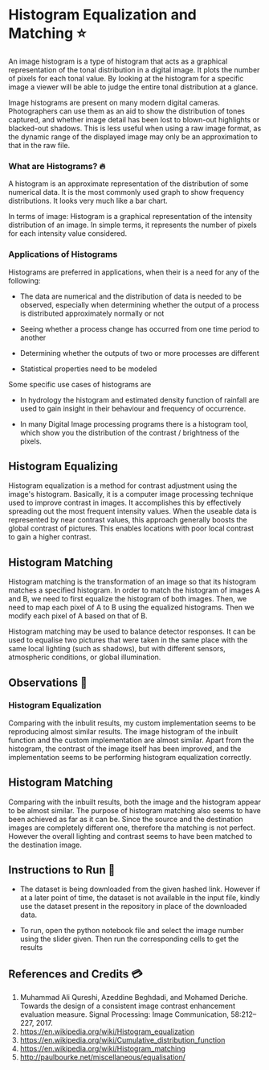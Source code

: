 # Histogram Equalization and Matching ⭐

An image histogram is a type of histogram that acts as a graphical representation of the tonal distribution in a digital image. It plots the number of pixels for each tonal value. By looking at the histogram for a specific image a viewer will be able to judge the entire tonal distribution at a glance.

Image histograms are present on many modern digital cameras. Photographers can use them as an aid to show the distribution of tones captured, and whether image detail has been lost to blown-out highlights or blacked-out shadows. This is less useful when using a raw image format, as the dynamic range of the displayed image may only be an approximation to that in the raw file.

### What are Histograms? 🔥

A histogram is an approximate representation of the distribution of some numerical data. It is the most commonly used graph to show frequency distributions. It looks very much like a bar chart. 

In terms of image: 
Histogram is a graphical representation of the intensity distribution of an image. In simple terms, it represents the number of pixels for each intensity value considered.

### Applications of Histograms

Histograms are preferred in applications, when their is a need for any of the following: 

-  The data are numerical and the distribution of data is needed to be observed, especially when determining whether the output of a process is distributed approximately normally or not

- Seeing whether a process change has occurred from one time period to another

- Determining whether the outputs of two or more processes are different

- Statistical properties need to be modeled

Some specific use cases of histograms are

- In hydrology the histogram and estimated density function of rainfall are used to gain insight in their behaviour and frequency of occurrence. 

- In many Digital Image processing programs there is a histogram tool, which show you the distribution of the contrast / brightness of the pixels. 

## Histogram Equalizing

Histogram equalization is a method for contrast adjustment using the image's histogram.
Basically, it is a computer image processing technique used to improve contrast in images. It accomplishes this by effectively spreading out the most frequent intensity values. When the useable data is represented by near contrast values, this approach generally boosts the global contrast of pictures. This enables locations with poor local contrast to gain a higher contrast.


## Histogram Matching 

Histogram matching is the transformation of an image so that its histogram matches a specified histogram. 
In order to match the histogram of images A and B, we need to first equalize the histogram of both images. Then, we need to map each pixel of A to B using the equalized histograms. Then we modify each pixel of A based on that of B.

Histogram matching may be used to balance detector responses. It can be used to equalise two pictures that were taken in the same place with the same local lighting (such as shadows), but with different sensors, atmospheric conditions, or global illumination.


## Observations :notebook:

### Histogram Equalization 
Comparing with the inbulit results, my custom implementation seems to be reproducing almost similar results.
The image histogram of the inbuilt function and the custom implementation are almost similar. Apart from the
histogram, the contrast of the image itself has been improved, and the implementation seems to be performing histogram equalization correctly.


## Histogram Matching 
Comparing with the inbuilt results, both the image and the histogram appear to be almost similar. The purpose of histogram matching also seems to have been achieved as far as it can be. Since the source and the destination images are completely different one, therefore tha matching is not perfect. However the overall lighting and contrast seems to have been matched to the destination image. 


## Instructions to Run :runner:

* The dataset is being downloaded from the given hashed link. However if at a later point of time, the dataset is not available in the input file, kindly use the dataset present in the repository in place of the downloaded data. 

* To run, open the python notebook file and select the image number using the slider given. Then run the corresponding cells to get the results

## References and Credits 💳

1. Muhammad Ali Qureshi, Azeddine Beghdadi, and Mohamed Deriche. Towards the design of a consistent image contrast enhancement evaluation measure. Signal Processing: Image Communication, 58:212–227, 2017.
2. https://en.wikipedia.org/wiki/Histogram_equalization
3. https://en.wikipedia.org/wiki/Cumulative_distribution_function
4. https://en.wikipedia.org/wiki/Histogram_matching
5. http://paulbourke.net/miscellaneous/equalisation/